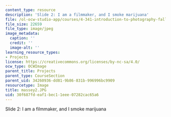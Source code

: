 ```yaml
---
content_type: resource
description: 'Slide 2: I am a filmmaker, and I smoke marijuana'
file: /ol-ocw-studio-app/courses/4-341-introduction-to-photography-fall-2002/30f687fdeaf1bec11eee07282cac65a6_massey2.JPG
file_size: 22659
file_type: image/jpeg
image_metadata:
  caption: ''
  credit: ''
  image-alt: ''
learning_resource_types:
- Projects
license: https://creativecommons.org/licenses/by-nc-sa/4.0/
ocw_type: OCWImage
parent_title: Projects
parent_type: CourseSection
parent_uid: 34260936-dd81-9b86-831b-996996bc9909
resourcetype: Image
title: massey2.JPG
uid: 30f687fd-eaf1-bec1-1eee-07282cac65a6
---
```

Slide 2: I am a filmmaker, and I smoke marijuana
